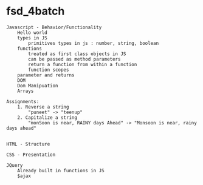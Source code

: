 # fsd_4batch

    Javascript - Behavior/Functionality
        Hello world
        types in JS
            primitives types in js : number, string, boolean
        functions 
            treated as first class objects in JS
            can be passed as method parameters  
            return a function from within a function  
            function scopes
        parameter and returns
        DOM
        Dom Manipuation
        Arrays
    
    Assignments:
        1. Reverse a string
            "puneet" -> "teenup"
        2. Capitalize a string
            "monSoon is near, RAINY days Ahead" -> "Monsoon is near, rainy days ahead"

    
    HTML - Structure

    CSS - Presentation

    JQuery
        Already built in functions in JS
        $ajax


